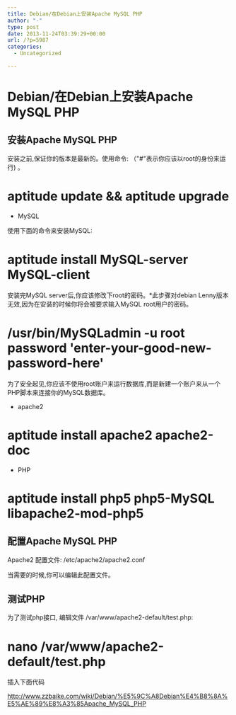 ```yaml
---
title: Debian/在Debian上安装Apache MySQL PHP
author: "-"
type: post
date: 2013-11-24T03:39:29+00:00
url: /?p=5987
categories:
  - Uncategorized

---
```

# Debian/在Debian上安装Apache MySQL PHP
## 安装Apache MySQL PHP

安装之前,保证你的版本是最新的。使用命令: （"#"表示你应该以root的身份来运行) 。

# aptitude update && aptitude upgrade

  * MySQL

使用下面的命令来安装MySQL: 

# aptitude install MySQL-server MySQL-client

安装完MySQL server后,你应该修改下root的密码。*此步骤对debian Lenny版本无效,因为在安装的时候你将会被要求输入MySQL root用户的密码。

# /usr/bin/MySQLadmin -u root password 'enter-your-good-new-password-here'

为了安全起见,你应该不使用root账户来运行数据库,而是新建一个账户来从一个PHP脚本来连接你的MySQL数据库。

  * apache2

# aptitude install apache2 apache2-doc

  * PHP

# aptitude install php5 php5-MySQL libapache2-mod-php5

## 配置Apache MySQL PHP

Apache2 配置文件: /etc/apache2/apache2.conf

当需要的时候,你可以编辑此配置文件。

## 测试PHP

为了测试php接口, 编辑文件 /var/www/apache2-default/test.php:

# nano /var/www/apache2-default/test.php

插入下面代码

<?php phpinfo(); ?>

http://www.zzbaike.com/wiki/Debian/%E5%9C%A8Debian%E4%B8%8A%E5%AE%89%E8%A3%85Apache_MySQL_PHP